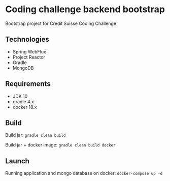 # Coding challenge backend bootstrap
Bootstrap project for Credit Suisse Coding Challenge 

## Technologies
* Spring WebFlux
* Project Reactor
* Gradle
* MongoDB

## Requirements
* JDK 10
* gradle 4.x
* docker 18.x

## Build
Build jar: `gradle clean build`

Build jar + docker image: `gradle clean build docker`

## Launch

Running application and mongo database on docker: `docker-compose up -d`
